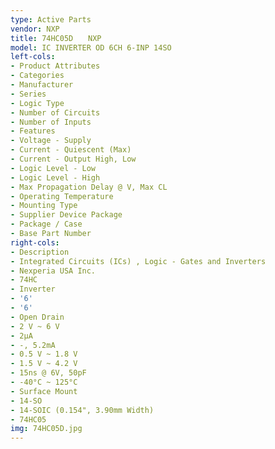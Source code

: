 ```yaml
---
type: Active Parts
vendor: NXP
title: 74HC05D　　NXP
model: IC INVERTER OD 6CH 6-INP 14SO
left-cols:
- Product Attributes
- Categories
- Manufacturer
- Series
- Logic Type
- Number of Circuits
- Number of Inputs
- Features
- Voltage - Supply
- Current - Quiescent (Max)
- Current - Output High, Low
- Logic Level - Low
- Logic Level - High
- Max Propagation Delay @ V, Max CL
- Operating Temperature
- Mounting Type
- Supplier Device Package
- Package / Case
- Base Part Number
right-cols:
- Description
- Integrated Circuits (ICs) , Logic - Gates and Inverters
- Nexperia USA Inc.
- 74HC
- Inverter
- '6'
- '6'
- Open Drain
- 2 V ~ 6 V
- 2µA
- -, 5.2mA
- 0.5 V ~ 1.8 V
- 1.5 V ~ 4.2 V
- 15ns @ 6V, 50pF
- -40°C ~ 125°C
- Surface Mount
- 14-SO
- 14-SOIC (0.154", 3.90mm Width)
- 74HC05
img: 74HC05D.jpg
---
```

